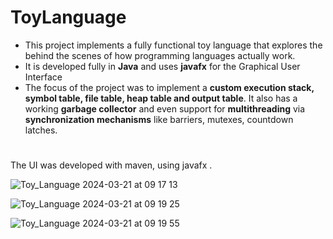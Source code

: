 
# ToyLanguage
- This project implements a fully functional toy language that explores the behind the scenes of how programming languages actually work.
- It is developed fully in **Java** and uses **javafx** for the Graphical User Interface
- The focus of the project was to implement a **custom execution stack, symbol table, file table, heap table and output table**. It also has a working **garbage collector** and even support for **multithreading** via **synchronization mechanisms** like barriers, mutexes, countdown latches.
#
The UI was developed with maven, using javafx .

![Toy_Language 2024-03-21 at 09 17 13](https://github.com/alexiulian/ToyLanguageInterpreter/assets/115142081/b8da7b8c-2710-4490-bff1-1ef09657f053)

![Toy_Language 2024-03-21 at 09 19 25](https://github.com/alexiulian/ToyLanguageInterpreter/assets/115142081/d68b8263-ccd7-446a-95f2-db6c3c83438f)

![Toy_Language 2024-03-21 at 09 19 55](https://github.com/alexiulian/ToyLanguageInterpreter/assets/115142081/7b1a1ecd-4fdc-4470-8808-080cde110cee)
